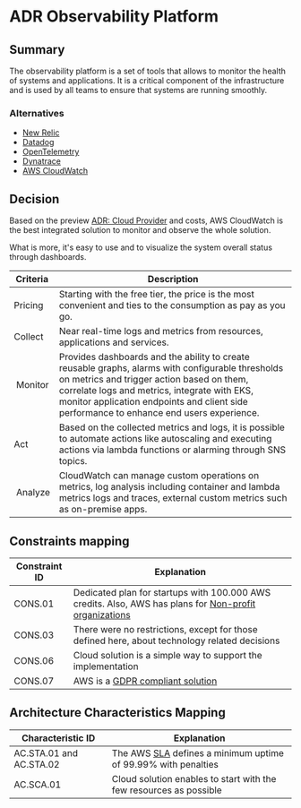 # ADR Observability Platform

## Summary
The observability platform is a set of tools that allows to monitor the health of systems and applications. It is a critical component of the infrastructure and is used by all teams to ensure that systems are running smoothly.

### Alternatives
* [New Relic](https://newrelic.com/)
* [Datadog](https://www.datadoghq.com/)
* [OpenTelemetry](https://opentelemetry.io/)
* [Dynatrace](https://www.dynatrace.com/)
* [AWS CloudWatch](https://aws.amazon.com/cloudwatch/)

## Decision
Based on the preview [ADR: Cloud Provider](./adr-cloud.md) and costs, AWS CloudWatch is the best integrated solution to monitor and observe the whole solution.

What is more, it's easy to use and to visualize the system overall status through dashboards.

| Criteria | Description |
| -------- | ----------- |
| Pricing | Starting with the free tier, the price is the most convenient and ties to the consumption as pay as you go. |
| Collect | Near real-time logs and metrics from resources, applications and services. |
| Monitor | Provides dashboards and the ability to create reusable graphs, alarms with configurable thresholds on metrics and trigger action based on them, correlate logs and metrics, integrate with EKS, monitor application endpoints and client side performance to enhance end users experience. |
| Act | Based on the collected metrics and logs, it is possible to automate actions like autoscaling and executing actions via lambda functions or alarming through SNS topics. |
| Analyze | CloudWatch can manage custom operations on metrics, log analysis including container and lambda metrics logs and traces, external custom metrics such as on-premise apps. |

## Constraints mapping

| Constraint ID | Explanation |
| ------------- | ----------- |
| CONS.01 | Dedicated plan for startups with 100.000 AWS credits. Also, AWS has plans for [Non-profit organizations](https://aws.amazon.com/government-education/nonprofits/?wwps-cards.sort-by=item.additionalFields.sortDate&wwps-cards.sort-order=desc) |
| CONS.03 | There were no restrictions, except for those defined here, about technology related decisions |
| CONS.06 | Cloud solution is a simple way to support the implementation |
| CONS.07 | AWS is a [GDPR compliant solution](https://aws.amazon.com/compliance/gdpr-center/) |

## Architecture Characteristics Mapping

| Characteristic ID | Explanation |
| ------------- | ----------- |
| AC.STA.01 and AC.STA.02 | The AWS [SLA](https://aws.amazon.com/compute/sla/) defines a minimum uptime of 99.99% with penalties |
| AC.SCA.01 | Cloud solution enables to start with the few resources as possible |
